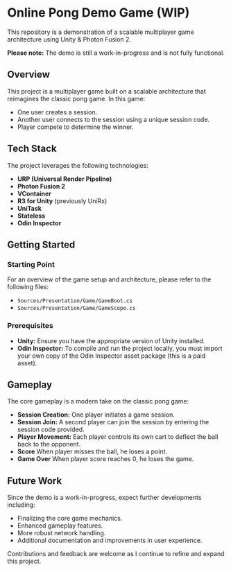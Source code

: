 ﻿# Online Pong Demo Game (WIP)

This repository is a demonstration of a scalable multiplayer game architecture using Unity & Photon Fusion 2.

**Please note:** The demo is still a work-in-progress and is not fully functional.

## Overview

This project is a multiplayer game built on a scalable architecture that reimagines the classic pong game. In this game:
- One user creates a session.
- Another user connects to the session using a unique session code.
- Player compete to determine the winner.

## Tech Stack

The project leverages the following technologies:
- **URP (Universal Render Pipeline)**
- **Photon Fusion 2**
- **VContainer**
- **R3 for Unity** (previously UniRx)
- **UniTask**
- **Stateless**
- **Odin Inspector**

## Getting Started

### Starting Point

For an overview of the game setup and architecture, please refer to the following files:
- `Sources/Presentation/Game/GameBoot.cs`
- `Sources/Presentation/Game/GameScope.cs`

### Prerequisites

- **Unity:** Ensure you have the appropriate version of Unity installed.
- **Odin Inspector:** To compile and run the project locally, you must import your own copy of the Odin Inspector asset package (this is a paid asset).

## Gameplay

The core gameplay is a modern take on the classic pong game:
- **Session Creation:** One player initiates a game session.
- **Session Join:** A second player can join the session by entering the session code provided.
- **Player Movement:** Each player controls its own cart to deflect the ball back to the opponent.
- **Score** When player misses the ball, he loses a point.
- **Game Over** When player score reaches 0, he loses the game.

## Future Work

Since the demo is a work-in-progress, expect further developments including:
- Finalizing the core game mechanics.
- Enhanced gameplay features.
- More robust network handling.
- Additional documentation and improvements in user experience.

Contributions and feedback are welcome as I continue to refine and expand this project.